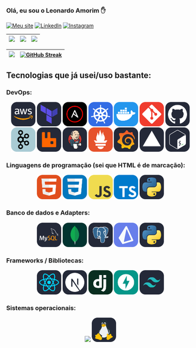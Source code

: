### Olá, eu sou o Leonardo Amorim ✋

[![Meu site](https://img.shields.io/website?label=lndlabs.com&style=for-the-badge&url=https://lndlabs.com/)](https://lndlabs.com)
[![LinkedIn](https://img.shields.io/badge/LinkedIn-0077B5?style=for-the-badge&logo=linkedin&logoColor=white)](https://www.linkedin.com/in/leonardo-almeida-reis-amorim/)
[![Instagram](https://img.shields.io/badge/Instagram-E4405F?style=for-the-badge&logo=instagram&logoColor=white)](https://instagram.com/oleonardoalmeida)

<div align="center">

  | ![](http://github-profile-summary-cards.vercel.app/api/cards/stats?username=oleonardoalmeida&theme=nord_dark) | ![](http://github-profile-summary-cards.vercel.app/api/cards/repos-per-language?username=oleonardoalmeida&theme=nord_dark) | ![](http://github-profile-summary-cards.vercel.app/api/cards/productive-time?username=oleonardoalmeida&theme=nord_dark&utcOffset=8) |
| :-: | :-: | :-: |

  | ![](http://github-profile-summary-cards.vercel.app/api/cards/profile-details?username=oleonardoalmeida&theme=nord_dark) | [![GitHub Streak](https://github-readme-streak-stats.herokuapp.com?user=oleonardoalmeida&theme=nord)](https://git.io/streak-stats) |
| :-: | :-: |
  
</div>

## Tecnologias que já usei/uso bastante:
### DevOps:
<div align="center" style="display: inline_block;">
  <img width="65" src="https://raw.githubusercontent.com/tandpfun/skill-icons/main/icons/AWS-Dark.svg" />
  <img width="65" src="https://raw.githubusercontent.com/tandpfun/skill-icons/main/icons/Terraform-Dark.svg" />
  <img width="65" src="https://raw.githubusercontent.com/tandpfun/skill-icons/main/icons/Ansible.svg" />
  <img width="65" src="https://raw.githubusercontent.com/tandpfun/skill-icons/main/icons/Kubernetes.svg" />
  <img width="65" src="https://raw.githubusercontent.com/tandpfun/skill-icons/main/icons/Docker.svg" />
  <img width="65" src="https://raw.githubusercontent.com/tandpfun/skill-icons/main/icons/Git.svg" />
  <img width="65" src="https://raw.githubusercontent.com/tandpfun/skill-icons/main/icons/Github-Dark.svg" />
  <img width="65" src="https://raw.githubusercontent.com/tandpfun/skill-icons/main/icons/Kafka.svg" />
  <img width="65" src="https://raw.githubusercontent.com/tandpfun/skill-icons/main/icons/RabbitMQ-Dark.svg" />
  <img width="65" src="https://raw.githubusercontent.com/tandpfun/skill-icons/main/icons/Jenkins-Dark.svg" />
  <img width="65" src="https://raw.githubusercontent.com/tandpfun/skill-icons/main/icons/Prometheus.svg" />
  <img width="65" src="https://raw.githubusercontent.com/tandpfun/skill-icons/main/icons/Grafana-Dark.svg" />
  <img width="65" src="https://raw.githubusercontent.com/tandpfun/skill-icons/main/icons/Vercel-Dark.svg" />
  <img width="65" src="https://raw.githubusercontent.com/tandpfun/skill-icons/main/icons/Bash-Dark.svg" />
</div>


### Linguagens de programação (sei que HTML é de marcação):
<div align="center" style="display: inline_block">
  <img width="65" src="https://raw.githubusercontent.com/tandpfun/skill-icons/65dea6c4eaca7da319e552c09f4cf5a9a8dab2c8/icons/HTML.svg" />
  <img width="65" src="https://raw.githubusercontent.com/tandpfun/skill-icons/65dea6c4eaca7da319e552c09f4cf5a9a8dab2c8/icons/CSS.svg" />
  <img width="65" src="https://raw.githubusercontent.com/tandpfun/skill-icons/65dea6c4eaca7da319e552c09f4cf5a9a8dab2c8/icons/JavaScript.svg" />
  <img width="65" src="https://raw.githubusercontent.com/tandpfun/skill-icons/65dea6c4eaca7da319e552c09f4cf5a9a8dab2c8/icons/TypeScript.svg" />
  <img width="65" src="https://raw.githubusercontent.com/tandpfun/skill-icons/65dea6c4eaca7da319e552c09f4cf5a9a8dab2c8/icons/Python-Dark.svg" />
</div>

### Banco de dados e Adapters:
<div align="center" style="display: inline_block">
  <img width="65" src="https://raw.githubusercontent.com/tandpfun/skill-icons/65dea6c4eaca7da319e552c09f4cf5a9a8dab2c8/icons/MySQL-Dark.svg" />
  <img width="65" src="https://raw.githubusercontent.com/tandpfun/skill-icons/65dea6c4eaca7da319e552c09f4cf5a9a8dab2c8/icons/MongoDB.svg" />
  <img width="65" src="https://raw.githubusercontent.com/tandpfun/skill-icons/65dea6c4eaca7da319e552c09f4cf5a9a8dab2c8/icons/PostgreSQL-Dark.svg" />
  <img width="65" src="https://raw.githubusercontent.com/tandpfun/skill-icons/65dea6c4eaca7da319e552c09f4cf5a9a8dab2c8/icons/Prisma.svg" />
  <img width="65" src="https://raw.githubusercontent.com/tandpfun/skill-icons/65dea6c4eaca7da319e552c09f4cf5a9a8dab2c8/icons/Python-Dark.svg" />
</div>

### Frameworks / Bibliotecas:
<div align="center" style="display: inline_block">
  <img width="65" src="https://raw.githubusercontent.com/tandpfun/skill-icons/65dea6c4eaca7da319e552c09f4cf5a9a8dab2c8/icons/React-Dark.svg" />
  <img width="65" src="https://raw.githubusercontent.com/tandpfun/skill-icons/65dea6c4eaca7da319e552c09f4cf5a9a8dab2c8/icons/NextJS-Dark.svg" />
  <img width="65" src="https://raw.githubusercontent.com/tandpfun/skill-icons/65dea6c4eaca7da319e552c09f4cf5a9a8dab2c8/icons/Django.svg" />
  <img width="65" src="https://raw.githubusercontent.com/tandpfun/skill-icons/65dea6c4eaca7da319e552c09f4cf5a9a8dab2c8/icons/FastAPI.svg" />
  <img width="65" src="https://raw.githubusercontent.com/tandpfun/skill-icons/65dea6c4eaca7da319e552c09f4cf5a9a8dab2c8/icons/TailwindCSS-Dark.svg" />
</div>

### Sistemas operacionais:
<div align="center" style="display: inline_block">
  <img width="65" src="https://raw.githubusercontent.com/tandpfun/skill-icons/65dea6c4eaca7da319e552c09f4cf5a9a8dab2c8/icons/Windows-Dark.svg" />
  <img width="65" src="https://raw.githubusercontent.com/tandpfun/skill-icons/65dea6c4eaca7da319e552c09f4cf5a9a8dab2c8/icons/Linux-Dark.svg" />
</div>

<!--
**oleonardoalmeida/oleonardoalmeida** is a ✨ _special_ ✨ repository because its `README.md` (this file) appears on your GitHub profile.

Here are some ideas to get you started:

- 🔭 I’m currently working on ...
- 🌱 I’m currently learning ...
- 👯 I’m looking to collaborate on ...
- 🤔 I’m looking for help with ...
- 💬 Ask me about ...
- 📫 How to reach me: ...
- 😄 Pronouns: ...
- ⚡ Fun fact: ...
-->